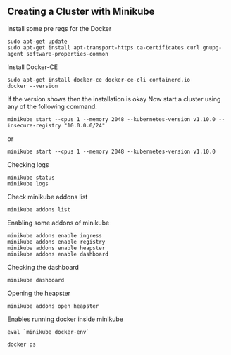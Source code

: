 ## Creating a Cluster with Minikube

Install some pre reqs for the Docker
```
sudo apt-get update
sudo apt-get install apt-transport-https ca-certificates curl gnupg-agent software-properties-common
```
Install Docker-CE
```
sudo apt-get install docker-ce docker-ce-cli containerd.io
docker --version
```
If the version shows then the installation is okay
Now start a cluster using any of the following command:
```
minikube start --cpus 1 --memory 2048 --kubernetes-version v1.10.0 --insecure-registry "10.0.0.0/24"
```
or
```
minikube start --cpus 1 --memory 2048 --kubernetes-version v1.10.0
```
Checking logs
```
minikube status
minikube logs
```
Check minikube addons list
```
minikube addons list
```
Enabling some addons of minikube
```
minikube addons enable ingress
minikube addons enable registry
minikube addons enable heapster
minikube addons enable dashboard
```
Checking the dashboard
```
minikube dashboard
```
Opening the heapster
```
minikube addons open heapster
```
Enables running docker inside minikube
```
eval `minikube docker-env`
```
```
docker ps
```

